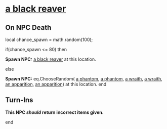 #  [a black reaver](/npc/90005)

## On NPC Death

local chance_spawn = math.random(100);

if(chance_spawn <= 80) then


**Spawn NPC:**  [a black reaver](/npc/90005) at this location.

else


**Spawn NPC:** eq.ChooseRandom( [a phantom](/npc/90048), [a phantom](/npc/90177), [a wraith](/npc/90083), [a wraith](/npc/90179), [an apparition](/npc/90091), [an apparition](/npc/90181)) at this location.
end

## Turn-Ins



**This NPC *should* return incorrect items given.**

end